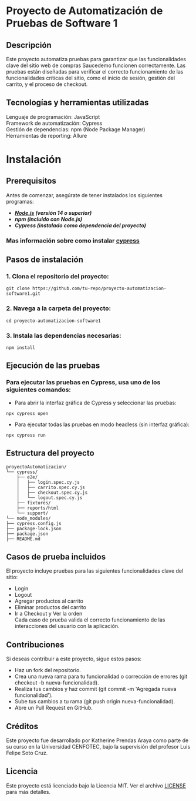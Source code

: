 # Proyecto de Automatización de Pruebas de Software 1
## Descripción
Este proyecto automatiza pruebas para garantizar que las funcionalidades clave del sitio web de compras Saucedemo funcionen correctamente. Las pruebas están diseñadas para verificar el correcto funcionamiento de las funcionalidades críticas del sitio, como el inicio de sesión, gestión del carrito, y el proceso de checkout.
## Tecnologías y herramientas utilizadas
Lenguaje de programación: JavaScript        
Framework de automatización: Cypress        
Gestión de dependencias: npm (Node Package Manager)     
Herramientas de reporting: Allure 
# Instalación
## Prerequisitos
Antes de comenzar, asegúrate de tener instalados los siguientes programas:  
- ***[Node.js](https://nodejs.org/en/download/package-manager) (versión 14 o superior)***     
- ***npm (incluido con Node.js)***      
- ***Cypress (instalado como dependencia del proyecto)***
### Mas información sobre como instalar [cypress](https://docs.cypress.io/guides/getting-started/installing-cypress)
## Pasos de instalación
### 1. Clona el repositorio del proyecto:
```
git clone https://github.com/tu-repo/proyecto-automatizacion-software1.git
```
### 2. Navega a la carpeta del proyecto:
```
cd proyecto-automatizacion-software1
```
### 3. Instala las dependencias necesarias:
```
npm install
```
## Ejecución de las pruebas
### Para ejecutar las pruebas en Cypress, usa uno de los siguientes comandos:

- Para abrir la interfaz gráfica de Cypress y seleccionar las pruebas:         
```
npx cypress open
```        
- Para ejecutar todas las pruebas en modo headless (sin interfaz gráfica):  
```
npx cypress run
```
## Estructura del proyecto
```
proyectoAutomatizacion/                               
└── cypress/        
    ├── e2e/    
    │   ├── login.spec.cy.js    
    │   ├── carrito.spec.cy.js  
    │   ├── checkout.spec.cy.js     
    │   └── logout.spec.cy.js       
    ├── fixtures/ 
    ├── reports/html  
    └── support/        
└── node_modules/   
├── cypress.config.js   
├── package-lock.json   
├── package.json    
├── README.md
```
## Casos de prueba incluidos
El proyecto incluye pruebas para las siguientes funcionalidades clave del sitio:        
- Login
- Logout
- Agregar productos al carrito
- Eliminar productos del carrito
- Ir a Checkout y Ver la orden                   
Cada caso de prueba valida el correcto funcionamiento de las interacciones del usuario con la aplicación.
## Contribuciones
Si deseas contribuir a este proyecto, sigue estos pasos:

- Haz un fork del repositorio.
- Crea una nueva rama para tu funcionalidad o corrección de errores (git checkout -b nueva-funcionalidad).
- Realiza tus cambios y haz commit (git commit -m 'Agregada nueva funcionalidad').
- Sube tus cambios a tu rama (git push origin nueva-funcionalidad).
- Abre un Pull Request en GitHub.
## Créditos
Este proyecto fue desarrollado por Katherine Prendas Araya como parte de su curso en la Universidad CENFOTEC, bajo la supervisión del profesor Luis Felipe Soto Cruz.
## Licencia
Este proyecto está licenciado bajo la Licencia MIT. Ver el archivo [LICENSE](https://mit-license.org/) para más detalles.